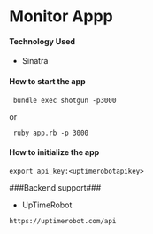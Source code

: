# Monitor Appp
#### Technology Used ####
- Sinatra

#### How to start the app ####
```
 bundle exec shotgun -p3000
```
 or
```
 ruby app.rb -p 3000
```

#### How to initialize the app ####

```
export api_key:<uptimerobotapikey>
```

###Backend support###

- UpTimeRobot
```
https://uptimerobot.com/api
```